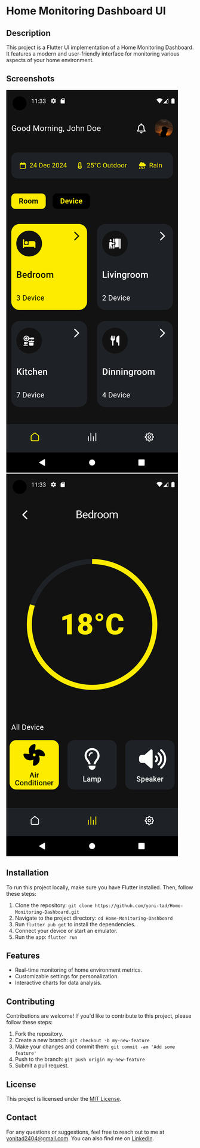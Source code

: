 # Home Monitoring Dashboard UI

## Description

This project is a Flutter UI implementation of a Home Monitoring Dashboard. It features a modern and user-friendly interface for monitoring various aspects of your home environment.

## Screenshots

![Dashboard Screen](assets/Screenshot_1714120422.png)
![Status Screen](assets/Screenshot_1714120427.png)

## Installation

To run this project locally, make sure you have Flutter installed. Then, follow these steps:

1. Clone the repository: `git clone https://github.com/yoni-tad/Home-Monitoring-Dashboard.git`
2. Navigate to the project directory: `cd Home-Monitoring-Dashboard`
3. Run `flutter pub get` to install the dependencies.
4. Connect your device or start an emulator.
5. Run the app: `flutter run`

## Features

- Real-time monitoring of home environment metrics.
- Customizable settings for personalization.
- Interactive charts for data analysis.

## Contributing

Contributions are welcome! If you'd like to contribute to this project, please follow these steps:

1. Fork the repository.
2. Create a new branch: `git checkout -b my-new-feature`
3. Make your changes and commit them: `git commit -am 'Add some feature'`
4. Push to the branch: `git push origin my-new-feature`
5. Submit a pull request.

## License

This project is licensed under the [MIT License](LICENSE).

## Contact

For any questions or suggestions, feel free to reach out to me at [yonitad2404@gmail.com](mailto:yonitad2404@gmail.com). You can also find me on [LinkedIn](https://www.linkedin.com/in/yoni-tad/).
